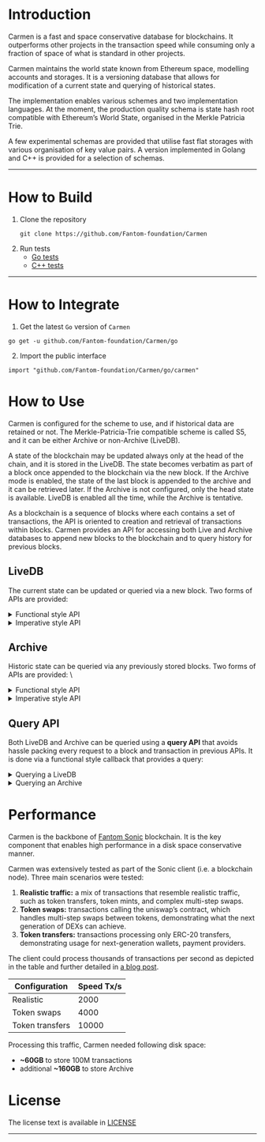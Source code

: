 # Introduction

Carmen is a fast and space conservative database for blockchains. It outperforms other projects in the
transaction speed while consuming only a fraction of space of what is standard in other projects.

Carmen maintains the world state known from Ethereum space, modelling accounts and storages. It is a
versioning database that allows for modification of a current state and querying of historical states.

The implementation enables various schemes and two implementation languages. At the moment, the production
quality schema is state hash root compatible with Ethereum’s World State, organised in the Merkle Patricia Trie.

A few experimental schemas are provided that utilise fast flat storages with various organisation
of key value pairs. A version implemented in Golang and C++ is provided for a selection of schemas.

***

# How to Build
1. Clone the repository
   ```
   git clone https://github.com/Fantom-foundation/Carmen
   ```
2. Run tests
   * [Go tests](https://github.com/Fantom-foundation/Carmen/tree/main/go#development)
   * [C++ tests](https://github.com/Fantom-foundation/Carmen/blob/main/cpp/README.md#build-and-test)
***

# How to Integrate
1. Get the latest `Go` version of `Carmen`
```
go get -u github.com/Fantom-foundation/Carmen/go
```
2. Import the public interface
```
import "github.com/Fantom-foundation/Carmen/go/carmen"
```


# How to Use
Carmen is configured for the scheme to use, and if historical data are retained or not. The Merkle-Patricia-Trie 
compatible scheme is called S5, and it can be either Archive or non-Archive (LiveDB).

A state of the blockchain may be updated always only at the head of the chain, and it is stored in the LiveDB. 
The state becomes verbatim as part of a block once appended to the blockchain via the new block. If the Archive mode 
is enabled, the state of the last block is appended to the archive and it can be retrieved later. If the Archive 
is not configured, only the head state is available. LiveDB is enabled all the time, while the Archive is tentative.

As a blockchain is a sequence of blocks where each contains a set of transactions, the API is oriented 
to creation and retrieval of transactions within blocks. Carmen provides an API for accessing both Live 
and Archive databases to append new blocks to the blockchain and to query history for previous blocks.

## LiveDB

The current state can be updated or queried via a new block. Two forms of APIs are provided:

<details>
    <summary>Functional style API</summary>

```
func ExampleDatabase_AddBlock() {
	dir, err := os.MkdirTemp("", "carmen_db_*")
	if err != nil {
		log.Fatalf("cannot create temporary directory: %v", err)
	}
	db, err := carmen.OpenDatabase(dir, carmen.GetCarmenGoS5WithoutArchiveConfiguration(), nil)
	if err != nil {
		log.Fatal(err)
	}

	// Add a new block
	if err := db.AddBlock(5, func(context carmen.HeadBlockContext) error {
		if err := context.RunTransaction(func(context carmen.TransactionContext) error {
			context.CreateAccount(carmen.Address{1})
			context.AddBalance(carmen.Address{1}, big.NewInt(100))
			fmt.Printf("Transaction executed")
			return nil
		}); err != nil {
			log.Fatalf("cannot create transaction: %v", err)
		}
		return nil
	}); err != nil {
		log.Fatalf("cannot add block: %v", err)
	}

	if err := db.Close(); err != nil {
		log.Fatalf("cannot close db: %v", err)
	}

	// Output: Transaction executed
}
```
</details>

<details>
    <summary>Imperative style API</summary>

```
func ExampleDatabase_BeginBlock() {
	dir, err := os.MkdirTemp("", "carmen_db_*")
	if err != nil {
		log.Fatalf("cannot create temporary directory: %v", err)
	}
	db, err := carmen.OpenDatabase(dir, carmen.GetCarmenGoS5WithoutArchiveConfiguration(), nil)
	if err != nil {
		log.Fatal(err)
	}

	// Begin a new block
	bctx, err := db.BeginBlock(5)
	if err != nil {
		log.Fatalf("cannot begin block: %v", err)
	}

	// Begin a new transaction withing the block
	tctx, err := bctx.BeginTransaction()
	if err != nil {
		log.Fatalf("cannot begin transaction: %v", err)
	}

	tctx.CreateAccount(carmen.Address{1})
	tctx.AddBalance(carmen.Address{1}, big.NewInt(100))

	if err := tctx.Commit(); err != nil {
		log.Fatalf("cannot commit transaction: %v", err)
	}

	if err := bctx.Commit(); err != nil {
		log.Fatalf("cannot commit block: %v", err)
	}

	if err := db.Close(); err != nil {
		log.Fatalf("cannot close db: %v", err)
	}

	if err := os.RemoveAll(dir); err != nil {
		log.Fatalf("cannot remove dir: %v", err)
	}
}
```
</details>


## Archive

Historic state can be queried via any previously stored blocks. Two forms of APIs are provided: \

<details>
    <summary>Functional style API</summary>

```
func ExampleDatabase_QueryBlock() {
	dir, err := os.MkdirTemp("", "carmen_db_*")
	if err != nil {
		log.Fatalf("cannot create temporary directory: %v", err)
	}
	db, err := carmen.OpenDatabase(dir, carmen.GetCarmenGoS5WithArchiveConfiguration(), nil)
	if err != nil {
		log.Fatal(err)
	}

	// Add a new block
	if err := db.AddBlock(5, func(context carmen.HeadBlockContext) error {
		if err := context.RunTransaction(func(context carmen.TransactionContext) error {
			context.CreateAccount(carmen.Address{1})
			context.AddBalance(carmen.Address{1}, big.NewInt(100))
			return nil
		}); err != nil {
			log.Fatalf("cannot create transaction: %v", err)
		}
		return nil
	}); err != nil {
		log.Fatalf("cannot add block: %v", err)
	}

	// block wait until the archive is in sync
	if err := db.Flush(); err != nil {
		log.Fatalf("cannot flush: %v", err)
	}

	// query history block
	if err := db.QueryBlock(5, func(ctxt carmen.HistoricBlockContext) error {
		return ctxt.RunTransaction(func(ctxt carmen.TransactionContext) error {
			balance := ctxt.GetBalance(carmen.Address{1})
			if got, want := balance, big.NewInt(100); got.Cmp(want) != 0 {
				log.Fatalf("balance does not match: %d != %d", got, want)
			}
			fmt.Printf("Balance of %v is %d\n", carmen.Address{1}, balance)
			return nil
		})
	}); err != nil {
		log.Fatalf("cannot query block: %v", err)
	}

	if err := db.Close(); err != nil {
		log.Fatalf("cannot close db: %v", err)
	}

	if err := os.RemoveAll(dir); err != nil {
		log.Fatalf("cannot remove dir: %v", err)
	}

	// Output: Balance of [1 0 0 0 0 0 0 0 0 0 0 0 0 0 0 0 0 0 0 0] is 100
}
```
</details>

<details>
    <summary>Imperative style API</summary>

```
func ExampleDatabase_GetHistoricContext() {
	dir, err := os.MkdirTemp("", "carmen_db_*")
	if err != nil {
		log.Fatalf("cannot create temporary directory: %v", err)
	}
	db, err := carmen.OpenDatabase(dir, carmen.GetCarmenGoS5WithArchiveConfiguration(), nil)
	if err != nil {
		log.Fatal(err)
	}

	// Add a new block
	if err := db.AddBlock(5, func(context carmen.HeadBlockContext) error {
		if err := context.RunTransaction(func(context carmen.TransactionContext) error {
			context.CreateAccount(carmen.Address{1})
			context.AddBalance(carmen.Address{1}, big.NewInt(100))
			return nil
		}); err != nil {
			log.Fatalf("cannot create transaction: %v", err)
		}
		return nil
	}); err != nil {
		log.Fatalf("cannot add block: %v", err)
	}

	// block wait until the archive is in sync
	if err := db.Flush(); err != nil {
		log.Fatalf("cannot flush: %v", err)
	}

	// query history block
	hctx, err := db.GetHistoricContext(5)
	if err != nil {
		log.Fatalf("cannot begin history query: %v", hctx)
	}

	tctx, err := hctx.BeginTransaction()
	if err != nil {
		log.Fatalf("cannot begin transaction: %v", err)
	}

	balance := tctx.GetBalance(carmen.Address{1})
	if got, want := balance, big.NewInt(100); got.Cmp(want) != 0 {
		log.Fatalf("balance does not match: %d != %d", got, want)
	}
	fmt.Printf("Balance of %v is %d\n", carmen.Address{1}, balance)

	if err := tctx.Abort(); err != nil {
		log.Fatalf("cannot abort transaction: %v", err)
	}

	if err := hctx.Close(); err != nil {
		log.Fatalf("cannot close block: %v", err)
	}

	if err := db.Close(); err != nil {
		log.Fatalf("cannot close db: %v", err)
	}

	if err := os.RemoveAll(dir); err != nil {
		log.Fatalf("cannot remove dir: %v", err)
	}

	// Output: Balance of [1 0 0 0 0 0 0 0 0 0 0 0 0 0 0 0 0 0 0 0] is 100
}

```
</details>


## Query API
Both LiveDB and Archive can be queried using a **query API** that avoids hassle packing every request to a block 
and transaction in previous APIs. It is done via a functional style callback that provides a query:

<details>
    <summary>Querying a LiveDB</summary>

```
func ExampleDatabase_QueryHeadState() {
	dir, err := os.MkdirTemp("", "carmen_db_*")
	if err != nil {
		log.Fatalf("cannot create temporary directory: %v", err)
	}
	db, err := carmen.OpenDatabase(dir, carmen.GetCarmenGoS5WithArchiveConfiguration(), nil)
	if err != nil {
		log.Fatal(err)
	}

	// Query state information for the current head block
	if err := db.QueryHeadState(func(context carmen.QueryContext) {
		balance := context.GetBalance(carmen.Address{1, 2, 3})
		fmt.Printf("Account balance: %v", balance)
	}); err != nil {
		log.Fatalf("query operation failed: %v", err)
	}

	if err := db.Close(); err != nil {
		log.Fatalf("cannot close db: %v", err)
	}

	// Output: Account balance: 0
}
```
</details>

<details>
    <summary>Querying an Archive</summary>

```
func ExampleDatabase_QueryHistoricState() {
	dir, err := os.MkdirTemp("", "carmen_db_*")
	if err != nil {
		log.Fatalf("cannot create temporary directory: %v", err)
	}
	db, err := carmen.OpenDatabase(dir, carmen.GetCarmenGoS5WithArchiveConfiguration(), nil)
	if err != nil {
		log.Fatal(err)
	}

	// Add a new block
	if err := db.AddBlock(5, func(context carmen.HeadBlockContext) error {
		if err := context.RunTransaction(func(context carmen.TransactionContext) error {
			context.CreateAccount(carmen.Address{1, 2, 3})
			context.AddBalance(carmen.Address{1, 2, 3}, big.NewInt(100))
			return nil
		}); err != nil {
			log.Fatalf("cannot create transaction: %v", err)
		}
		return nil
	}); err != nil {
		log.Fatalf("cannot add block: %v", err)
	}

	// block wait until the archive is in sync
	if err := db.Flush(); err != nil {
		log.Fatalf("cannot flush: %v", err)
	}

	// Query state information for the current head block
	if err := db.QueryHistoricState(5, func(context carmen.QueryContext) {
		balance := context.GetBalance(carmen.Address{1, 2, 3})
		if got, want := balance, big.NewInt(100); got.Cmp(want) != 0 {
			log.Fatalf("balance does not match: %d != %d", got, want)
		}
		fmt.Printf("Balance of %v is %d\n", carmen.Address{1, 2, 3}, balance)
	}); err != nil {
		log.Fatalf("query operation failed: %v", err)
	}

	if err := db.Close(); err != nil {
		log.Fatalf("cannot close db: %v", err)
	}

	// Output: Balance of [1 2 3 0 0 0 0 0 0 0 0 0 0 0 0 0 0 0 0 0] is 100
}
```
</details>

# Performance 

Carmen is the backbone of [Fantom Sonic](https://fantom.foundation/sonicPage) blockchain. 
It is the key component that enables high performance in a disk space conservative manner. 

Carmen was extensively tested as part of the Sonic client (i.e. a blockchain node). 
Three main scenarios were tested:
1. **Realistic traffic:** a mix of transactions that resemble realistic traffic, such as token transfers, token mints, and complex multi-step swaps.
2. **Token swaps:** transactions calling the uniswap’s contract, which handles multi-step swaps between tokens, demonstrating what the next generation of DEXs can achieve.
3. **Token transfers:** transactions processing only ERC-20 transfers, demonstrating usage for next-generation wallets, payment providers.

The client could process thousands of transactions per second as depicted in the table 
and further detailed in [a blog post](https://blog.fantom.foundation/3-incredible-performances-from-fantom-sonic-closed-testnet/).

| Configuration | Speed Tx/s |
| ------------- | ---------- |
| Realistic       |  2000 |
| Token swaps     |  4000 |
| Token transfers | 10000 |

Processing this traffic, Carmen needed following disk space: 
* **~60GB** to store 100M transactions 
* additional **~160GB** to store Archive 
  

# License 

The license text is available in [LICENSE](LICENSE)

***
